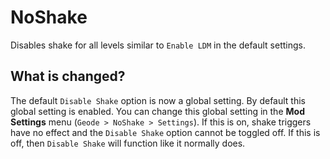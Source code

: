 # NoShake

Disables shake for all levels similar to `Enable LDM` in the default settings.

## What is changed?

The default `Disable Shake` option is now a global setting. By default this global setting is enabled. You can change this global setting in the **Mod Settings** menu (`Geode > NoShake > Settings`). If this is on, shake triggers have no effect and the `Disable Shake` option cannot be toggled off. If this is off, then `Disable Shake` will function like it normally does.
